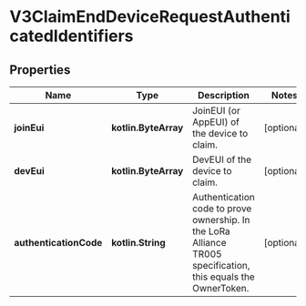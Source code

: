 
# V3ClaimEndDeviceRequestAuthenticatedIdentifiers

## Properties
Name | Type | Description | Notes
------------ | ------------- | ------------- | -------------
**joinEui** | **kotlin.ByteArray** | JoinEUI (or AppEUI) of the device to claim. |  [optional]
**devEui** | **kotlin.ByteArray** | DevEUI of the device to claim. |  [optional]
**authenticationCode** | **kotlin.String** | Authentication code to prove ownership. In the LoRa Alliance TR005 specification, this equals the OwnerToken. |  [optional]



